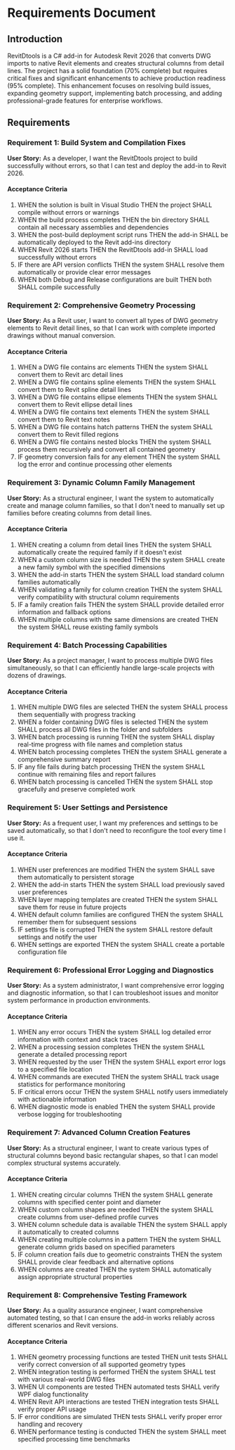 # Requirements Document

## Introduction

RevitDtools is a C# add-in for Autodesk Revit 2026 that converts DWG imports to native Revit elements and creates structural columns from detail lines. The project has a solid foundation (70% complete) but requires critical fixes and significant enhancements to achieve production readiness (95% complete). This enhancement focuses on resolving build issues, expanding geometry support, implementing batch processing, and adding professional-grade features for enterprise workflows.

## Requirements

### Requirement 1: Build System and Compilation Fixes

**User Story:** As a developer, I want the RevitDtools project to build successfully without errors, so that I can test and deploy the add-in to Revit 2026.

#### Acceptance Criteria

1. WHEN the solution is built in Visual Studio THEN the project SHALL compile without errors or warnings
2. WHEN the build process completes THEN the bin directory SHALL contain all necessary assemblies and dependencies
3. WHEN the post-build deployment script runs THEN the add-in SHALL be automatically deployed to the Revit add-ins directory
4. WHEN Revit 2026 starts THEN the RevitDtools add-in SHALL load successfully without errors
5. IF there are API version conflicts THEN the system SHALL resolve them automatically or provide clear error messages
6. WHEN both Debug and Release configurations are built THEN both SHALL compile successfully

### Requirement 2: Comprehensive Geometry Processing

**User Story:** As a Revit user, I want to convert all types of DWG geometry elements to Revit detail lines, so that I can work with complete imported drawings without manual conversion.

#### Acceptance Criteria

1. WHEN a DWG file contains arc elements THEN the system SHALL convert them to Revit arc detail lines
2. WHEN a DWG file contains spline elements THEN the system SHALL convert them to Revit spline detail lines
3. WHEN a DWG file contains ellipse elements THEN the system SHALL convert them to Revit ellipse detail lines
4. WHEN a DWG file contains text elements THEN the system SHALL convert them to Revit text notes
5. WHEN a DWG file contains hatch patterns THEN the system SHALL convert them to Revit filled regions
6. WHEN a DWG file contains nested blocks THEN the system SHALL process them recursively and convert all contained geometry
7. IF geometry conversion fails for any element THEN the system SHALL log the error and continue processing other elements

### Requirement 3: Dynamic Column Family Management

**User Story:** As a structural engineer, I want the system to automatically create and manage column families, so that I don't need to manually set up families before creating columns from detail lines.

#### Acceptance Criteria

1. WHEN creating a column from detail lines THEN the system SHALL automatically create the required family if it doesn't exist
2. WHEN a custom column size is needed THEN the system SHALL create a new family symbol with the specified dimensions
3. WHEN the add-in starts THEN the system SHALL load standard column families automatically
4. WHEN validating a family for column creation THEN the system SHALL verify compatibility with structural column requirements
5. IF a family creation fails THEN the system SHALL provide detailed error information and fallback options
6. WHEN multiple columns with the same dimensions are created THEN the system SHALL reuse existing family symbols

### Requirement 4: Batch Processing Capabilities

**User Story:** As a project manager, I want to process multiple DWG files simultaneously, so that I can efficiently handle large-scale projects with dozens of drawings.

#### Acceptance Criteria

1. WHEN multiple DWG files are selected THEN the system SHALL process them sequentially with progress tracking
2. WHEN a folder containing DWG files is selected THEN the system SHALL process all DWG files in the folder and subfolders
3. WHEN batch processing is running THEN the system SHALL display real-time progress with file names and completion status
4. WHEN batch processing completes THEN the system SHALL generate a comprehensive summary report
5. IF any file fails during batch processing THEN the system SHALL continue with remaining files and report failures
6. WHEN batch processing is cancelled THEN the system SHALL stop gracefully and preserve completed work

### Requirement 5: User Settings and Persistence

**User Story:** As a frequent user, I want my preferences and settings to be saved automatically, so that I don't need to reconfigure the tool every time I use it.

#### Acceptance Criteria

1. WHEN user preferences are modified THEN the system SHALL save them automatically to persistent storage
2. WHEN the add-in starts THEN the system SHALL load previously saved user preferences
3. WHEN layer mapping templates are created THEN the system SHALL save them for reuse in future projects
4. WHEN default column families are configured THEN the system SHALL remember them for subsequent sessions
5. IF settings file is corrupted THEN the system SHALL restore default settings and notify the user
6. WHEN settings are exported THEN the system SHALL create a portable configuration file

### Requirement 6: Professional Error Logging and Diagnostics

**User Story:** As a system administrator, I want comprehensive error logging and diagnostic information, so that I can troubleshoot issues and monitor system performance in production environments.

#### Acceptance Criteria

1. WHEN any error occurs THEN the system SHALL log detailed error information with context and stack traces
2. WHEN a processing session completes THEN the system SHALL generate a detailed processing report
3. WHEN requested by the user THEN the system SHALL export error logs to a specified file location
4. WHEN commands are executed THEN the system SHALL track usage statistics for performance monitoring
5. IF critical errors occur THEN the system SHALL notify users immediately with actionable information
6. WHEN diagnostic mode is enabled THEN the system SHALL provide verbose logging for troubleshooting

### Requirement 7: Advanced Column Creation Features

**User Story:** As a structural engineer, I want to create various types of structural columns beyond basic rectangular shapes, so that I can model complex structural systems accurately.

#### Acceptance Criteria

1. WHEN creating circular columns THEN the system SHALL generate columns with specified center point and diameter
2. WHEN custom column shapes are needed THEN the system SHALL create columns from user-defined profile curves
3. WHEN column schedule data is available THEN the system SHALL apply it automatically to created columns
4. WHEN creating multiple columns in a pattern THEN the system SHALL generate column grids based on specified parameters
5. IF column creation fails due to geometric constraints THEN the system SHALL provide clear feedback and alternative options
6. WHEN columns are created THEN the system SHALL automatically assign appropriate structural properties

### Requirement 8: Comprehensive Testing Framework

**User Story:** As a quality assurance engineer, I want comprehensive automated testing, so that I can ensure the add-in works reliably across different scenarios and Revit versions.

#### Acceptance Criteria

1. WHEN geometry processing functions are tested THEN unit tests SHALL verify correct conversion of all supported geometry types
2. WHEN integration testing is performed THEN the system SHALL test with various real-world DWG files
3. WHEN UI components are tested THEN automated tests SHALL verify WPF dialog functionality
4. WHEN Revit API interactions are tested THEN integration tests SHALL verify proper API usage
5. IF error conditions are simulated THEN tests SHALL verify proper error handling and recovery
6. WHEN performance testing is conducted THEN the system SHALL meet specified processing time benchmarks